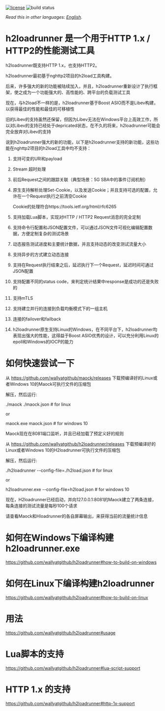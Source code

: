 [![license](https://img.shields.io/github/license/wallyatgithub/h2loadrunner.svg?style=flat-square)](https://github.com/wallyatgithub/h2loadrunner)
![build status](https://github.com/wallyatgithub/h2loadrunner/actions/workflows/cmake.yml/badge.svg)

*Read this in other languages: [English](README.md).*

# h2loadrunner 是一个用于HTTP 1.x / HTTP2的性能测试工具
  h2loadrunner既支持HTTP 1.x，也支持HTTP2。

  h2loadrunner最初基于nghttp2项目的h2load工具构建。
  
  后来，许多强大的新的功能被陆续加入，并且，h2loadrunner重新设计了执行框架，使之成为一个功能强大的、高性能的、跨平台的负载测试工具

  现在，与h2load不一样的是，h2loadrunner基于Boost ASIO而不是Libev构建，以获得最佳的性能和最佳的可移植性

  旧的Libev的支持虽然还保留，但因为Libev无法在Windows平台上高效工作，所以对Libev的支持已经处于depricated状态，在不久的将来，h2loadrunner可能会完全放弃对Libev的支持

  说到h2loadrunner强大的新的功能，以下是h2loadrunner支持的新功能，这些功能在nghttp2项目的h2load工具中均不支持：

  1. 支持可变的URI和payload
  
  2. Stream 超时处理
  
  3. 前后Request之间的跟踪关联（典型场景：5G SBA中的事件订阅机制）
  
  4. 原生支持解析处理Set-Cookie，以及发送Cookie；并且支持可选的配置，允许在一个Request执行之前清空Cookie
  
     Cookie的处理符合https://tools.ietf.org/html/rfc6265
  
  5. 支持加载Lua脚本，实现对HTTP / HTTP2 Request消息的完全定制
  
  6. 支持命令行配置和JSON配置文件，可以通过JSON文件可视化编辑配置数据，方便定制复杂的测试场景
     
  7. 动态报告测试进度和主要统计数据，并且支持动态的改变测试流量大小
  
  8. 支持异步的方式建立动态连接

  9. 支持在Request执行结束之后，延迟执行下一个Request，延迟时间可通过JSON配置

  10. 支持配置不同的status code，来判定统计结果中response是成功的还是失败的

  11. 支持mTLS

  12. 支持建立并行的连接到负载均衡模式下的一组主机

  13. 连接的failover和failback

  14. h2loadrunner原生支持Linux的Windows，在不同平台下，h2loadrunner均表现出强大的性能，这得益于Boost ASIO优秀的设计，可以充分利用Linux的epoll和Windows的IOCP的能力

# 如何快速尝试一下

  从 https://github.com/wallyatgithub/maock/releases 下载预编译好的Linux或者Windows 10的Maock可执行文件的压缩包
  
  解压，然后运行:

  ./maock ./maock.json # for linux
  
  or
  
  maock.exe maock.json # for windows 10
  
  Maock现在在8081端口监听，并且已经加载了预定义好的规则
 
  从 https://github.com/wallyatgithub/h2loadrunner/releases 下载预编译好的Linux或者Windows 10的H2loadrunner可执行文件的压缩包
  
  解压，然后运行:
  
  ./h2loadrunner --config-file=./h2load.json # for linux
  
  or
  
  h2loadrunner.exe --config-file=h2load.json # for windows 10
  
  现在，H2loadrunner已经启动，并向127.0.0.1:8081的Maock建立了两条连接，每条连接的测试流量是每秒100个请求

  请查看Maock和Hloadrunner的各自屏幕输出，来获得当前的流量统计信息

# 如何在Windows下编译构建h2loadrunner.exe

  https://github.com/wallyatgithub/h2loadrunner#how-to-build-on-windows

# 如何在Linux下编译构建h2loadrunner

  https://github.com/wallyatgithub/h2loadrunner#how-to-build-on-linux


# 用法

  https://github.com/wallyatgithub/h2loadrunner#usage

# Lua脚本的支持

  https://github.com/wallyatgithub/h2loadrunner#lua-script-support
  
    
# HTTP 1.x 的支持
  
  https://github.com/wallyatgithub/h2loadrunner#http-1x-support
  
  


